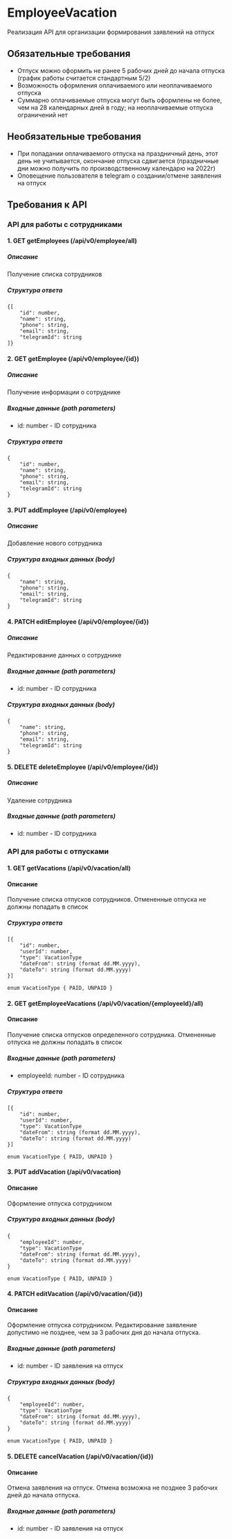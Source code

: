 # EmployeeVacation

Реализация API для организации формирования заявлений на отпуск

## Обязательные требования
- Отпуск можно оформить не ранее 5 рабочих дней до начала отпуска (график работы считается стандартным 5/2)
- Возможность оформления оплачиваемого или неоплачиваемого отпуска
- Суммарно оплачиваемые отпуска могут быть оформлены не более, чем на 28 календарных дней в году; на неоплачиваемые отпуска ограничений нет


## Необязательные требования
- При попадании оплачиваемого отпуска на праздничный день, этот день не учитывается, окончание отпуска сдвигается (праздничные дни можно получить по производственному календарю на 2022г)
- Оповещение пользователя в telegram о создании/отмене заявления на отпуск

## Требования к API

### API для работы с сотрудниками

#### 1. GET getEmployees (/api/v0/employee/all)

##### Описание
Получение списка cотрудников

##### Структура ответа
```
{[
    "id": number,
    "name": string,
    "phone": string,
    "email": string,
    "telegramId": string
]}
```

#### 2. GET getEmployee (/api/v0/employee/{id})

##### Описание
Получение информации о сотруднике

##### Входные данные (path parameters)
- id: number - ID сотрудника

##### Структура ответа
```
{
    "id": number,
    "name": string,
    "phone": string,
    "email": string,
    "telegramId": string
}
```

#### 3. PUT addEmployee (/api/v0/employee)

##### Описание
Добавление нового сотрудника

##### Структура входных данных (body)
```
{
    "name": string,
    "phone": string,
    "email": string,
    "telegramId": string
}   
```

#### 4. PATCH editEmployee (/api/v0/employee/{id})

##### Описание 
Редактирование данных о сотруднике

##### Входные данные (path parameters)
- id: number - ID сотрудника

##### Структура входных данных (body)
```
{
    "name": string,
    "phone": string,
    "email": string,
    "telegramId": string
}   
```

#### 5. DELETE deleteEmployee (/api/v0/employee/{id})

##### Описание
Удаление сотрудника

##### Входные данные (path parameters)
- id: number - ID сотрудника

### API для работы с отпусками

#### 1. GET getVacations (/api/v0/vacation/all)

#### Описание
Получение списка отпусков сотрудников. Отмененные отпуска не должны попадать в список

##### Структура ответа
```
[{
    "id": number,
    "userId": number,
    "type": VacationType
    "dateFrom": string (format dd.MM.yyyy),
    "dateTo": string (format dd.MM.yyyy)
}]

enum VacationType { PAID, UNPAID }
```

#### 2. GET getEmployeeVacations (/api/v0/vacation/{employeeId}/all)

#### Описание
Получение списка отпусков определенного сотрудника. Отмененные отпуска не должны попадать в список

##### Входные данные (path parameters)
- employeeId: number - ID сотрудника

##### Структура ответа
```
[{
    "id": number,
    "userId": number,
    "type": VacationType
    "dateFrom": string (format dd.MM.yyyy),
    "dateTo": string (format dd.MM.yyyy)
}]

enum VacationType { PAID, UNPAID }
```

#### 3. PUT addVacation (/api/v0/vacation)

#### Описание
Оформление отпуска сотрудником

##### Структура входных данных (body)
```
{
    "employeeId": number,
    "type": VacationType
    "dateFrom": string (format dd.MM.yyyy),
    "dateTo": string (format dd.MM.yyyy)
}

enum VacationType { PAID, UNPAID }
```

#### 4. PATCH editVacation (/api/v0/vacation/{id})

#### Описание
Оформление отпуска сотрудником. Редактирование заявление допустимо не позднее, чем за 3 рабочих дня до начала отпуска.

##### Входные данные (path parameters)
- id: number - ID заявления на отпуск

##### Структура входных данных (body)
```
{
    "employeeId": number,
    "type": VacationType
    "dateFrom": string (format dd.MM.yyyy),
    "dateTo": string (format dd.MM.yyyy)
}

enum VacationType { PAID, UNPAID }
```

#### 5. DELETE cancelVacation (/api/v0/vacation/{id})

#### Описание
Отмена заявления на отпуск. Отмена возможна не позднее 3 рабочих дней до начала отпуска.

##### Входные данные (path parameters)
- id: number - ID заявления на отпуск
